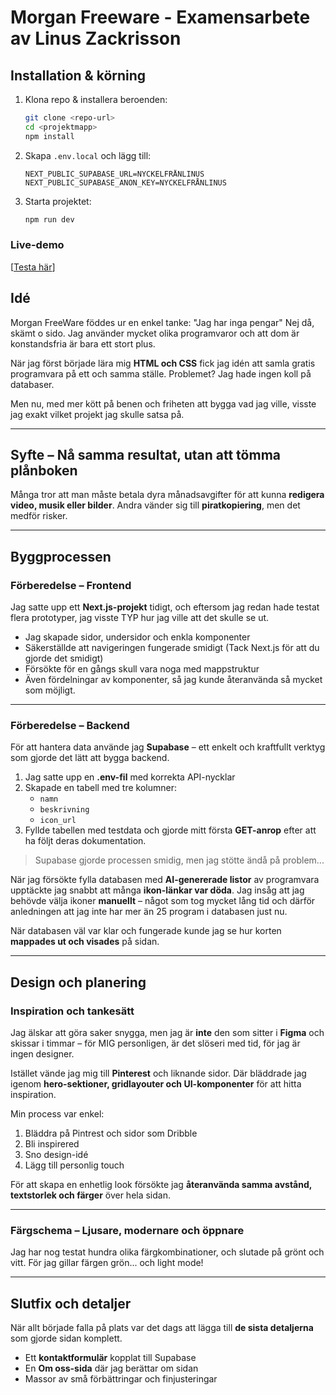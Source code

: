 # Morgan Freeware - Examensarbete av Linus Zackrisson

## Installation & körning

1. Klona repo & installera beroenden:
   ```sh
   git clone <repo-url>
   cd <projektmapp>
   npm install
   ```
2. Skapa `.env.local` och lägg till:
   ```env
   NEXT_PUBLIC_SUPABASE_URL=NYCKELFRÅNLINUS
   NEXT_PUBLIC_SUPABASE_ANON_KEY=NYCKELFRÅNLINUS
   ```
3. Starta projektet:
   ```sh
   npm run dev
   ```

### Live-demo

[[Testa här](https://morgan-freeware.vercel.app/)]
## Idé

Morgan FreeWare föddes ur en enkel tanke: "Jag har inga pengar" Nej då, skämt o sido. Jag använder mycket olika programvaror och att dom är konstandsfria är bara ett stort plus.

När jag först började lära mig **HTML och CSS** fick jag idén att samla gratis programvara på ett och samma ställe. Problemet? Jag hade ingen koll på databaser.

Men nu, med mer kött på benen och friheten att bygga vad jag ville, visste jag exakt vilket projekt jag skulle satsa på.

---

## Syfte – Nå samma resultat, utan att tömma plånboken

Många tror att man måste betala dyra månadsavgifter för att kunna **redigera video, musik eller bilder**. Andra vänder sig till **piratkopiering**, men det medför risker.

---

## Byggprocessen

### Förberedelse – Frontend

Jag satte upp ett **Next.js-projekt** tidigt, och eftersom jag redan hade testat flera prototyper, jag visste TYP hur jag ville att det skulle se ut.

- Jag skapade sidor, undersidor och enkla komponenter
- Säkerställde att navigeringen fungerade smidigt (Tack Next.js för att du gjorde det smidigt)
- Försökte för en gångs skull vara noga med mappstruktur
- Även fördelningar av komponenter, så jag kunde återanvända så mycket som möjligt.

---

### Förberedelse – Backend

För att hantera data använde jag **Supabase** – ett enkelt och kraftfullt verktyg som gjorde det lätt att bygga backend.

1. Jag satte upp en **.env-fil** med korrekta API-nycklar
2. Skapade en tabell med tre kolumner:
   - `namn`
   - `beskrivning`
   - `icon_url`
3. Fyllde tabellen med testdata och gjorde mitt första **GET-anrop** efter att ha följt deras dokumentation.

> Supabase gjorde processen smidig, men jag stötte ändå på problem...

När jag försökte fylla databasen med **AI-genererade listor** av programvara upptäckte jag snabbt att många **ikon-länkar var döda**. Jag insåg att jag behövde välja ikoner **manuellt** – något som tog mycket lång tid
och därför anledningen att jag inte har mer än 25 program i databasen just nu.

När databasen väl var klar och fungerade kunde jag se hur korten **mappades ut och visades** på sidan.

---

## Design och planering

### Inspiration och tankesätt

Jag älskar att göra saker snygga, men jag är **inte** den som sitter i **Figma** och skissar i timmar – för MIG personligen, är det slöseri med tid, för jag är ingen designer.

Istället vände jag mig till **Pinterest** och liknande sidor. Där bläddrade jag igenom **hero-sektioner, gridlayouter och UI-komponenter** för att hitta inspiration.

Min process var enkel:

1. Bläddra på Pintrest och sidor som Dribble
2. Bli inspirered 
3. Sno design-idé
4. Lägg till personlig touch


För att skapa en enhetlig look försökte jag **återanvända samma avstånd, textstorlek och färger** över hela sidan.

---

### Färgschema – Ljusare, modernare och öppnare

Jag har nog testat hundra olika färgkombinationer, och slutade på grönt och vitt. För jag gillar färgen grön... och light mode!

---

## Slutfix och detaljer

När allt började falla på plats var det dags att lägga till **de sista detaljerna** som gjorde sidan komplett.

- Ett **kontaktformulär** kopplat till Supabase
- En **Om oss-sida** där jag berättar om sidan
- Massor av små förbättringar och finjusteringar


